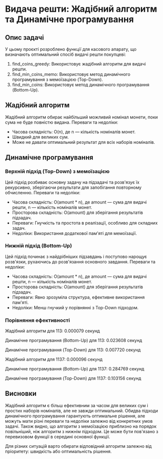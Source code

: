 # Видача решти: Жадібний алгоритм та Динамічне програмування

## Опис задачі

У цьому проєкті розроблено функції для касового апарату, що визначають оптимальний спосіб видачі решти покупцеві:
1. find_coins_greedy: Використовує жадібний алгоритм для видачі решти.
2. find_min_coins_memo: Використовує метод динамічного програмування з мемоїзацією (Top-Down).
3. find_min_coins: Використовує метод динамічного програмування (Bottom-Up).

## Жадібний алгоритм

Жадібний алгоритм обирає найбільший можливий номінал монети, поки сума не буде повністю видана. Переваги та недоліки:

- Часова складність: O(n), де n — кількість номіналів монет.
- Швидкий для великих сум.
- Може не давати оптимальний результат для всіх наборів номіналів.

## Динамічне програмування

### Верхній підхід (Top-Down) з мемоїзацією

Цей підхід розбиває основну задачу на підзадачі та розв'язує їх рекурсивно, зберігаючи результати для запобігання повторному обчисленню. Переваги та недоліки:

- Часова складність: O(amount * n), де amount — сума для видачі решти, n — кількість номіналів монет.
- Просторова складність: O(amount) для зберігання результатів підзадач.
- Переваги: Гнучкість та простота в реалізації, особливо для складних задач.
- Недоліки: Використання додаткової пам'яті для мемоїзації.

### Нижній підхід (Bottom-Up)

Цей підхід починає з найдрібніших підзавдань і поступово нарощує розв'язки, рухаючись до розв'язання основного завдання. Переваги та недоліки:

- Часова складність: O(amount * n), де amount — сума для видачі решти, n — кількість номіналів монет.
- Просторова складність: O(amount) для зберігання результатів підзадач.
- Переваги: Явно зрозуміла структура, ефективне використання пам'яті.
- Недоліки: Менш гнучкий у порівнянні з Top-Down підходом.

### Порівняння ефективності
Жадібний алгоритм для 113: 0.000079 секунд

Динамічне програмування (Bottom-Up) для 113: 0.023608 секунд

Динамічне програмування (Top-Down) для 113: 0.007720 секунд


Жадібний алгоритм для 1137: 0.000096 секунд

Динамічне програмування (Bottom-Up) для 1137: 0.284769 секунд

Динамічне програмування (Top-Down) для 1137: 0.103156 секунд


## Висновки

Жадібний алгоритм є більш ефективним за часом для великих сум і простих наборів номіналів, але не завжди оптимальний. 
Обидва підходи динамічного програмування гарантують оптимальне рішення, але можуть мати різні переваги та недоліки залежно від конкретних умов задачі.
Також видно, що алгоритм з мемоїзацією приблизно на порядок повільніший, ніж алгоритм з нижнім підходом. Це може бути пов'язано з перевизовом функції в середині основної функції.

Для різних ситуацій варто обирати відповідний алгоритм залежно від пріоритету: швидкість або оптимальність рішення.
